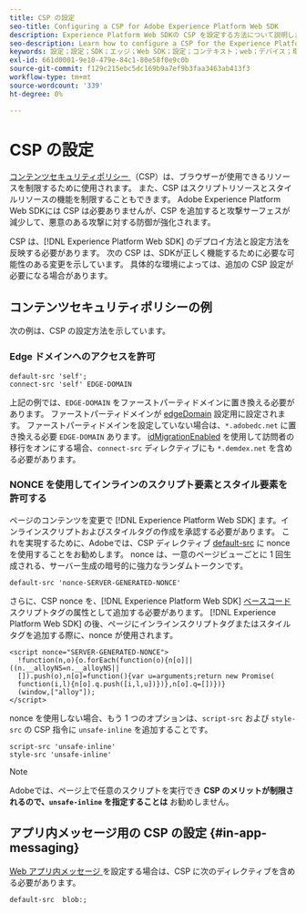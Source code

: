 ```yaml
---
title: CSP の設定
seo-title: Configuring a CSP for Adobe Experience Platform Web SDK
description: Experience Platform Web SDKの CSP を設定する方法について説明します
seo-description: Learn how to configure a CSP for the Experience Platform Web SDK
keywords: 設定；設定；SDK；エッジ；Web SDK；設定；コンテキスト；web；デバイス；環境；web sdk 設定；コンテンツセキュリティポリシー；
exl-id: 661d0001-9e10-479e-84c1-80e58f0e9c0b
source-git-commit: f129c215ebc5dc169b9a7ef9b3faa3463ab413f3
workflow-type: tm+mt
source-wordcount: '339'
ht-degree: 0%

---
```


# CSP の設定

[ コンテンツセキュリティポリシー ](https://developer.mozilla.org/en-US/docs/Web/HTTP/Headers/Content-Security-Policy) （CSP）は、ブラウザーが使用できるリソースを制限するために使用されます。 また、CSP はスクリプトリソースとスタイルリソースの機能を制限することもできます。 Adobe Experience Platform Web SDKには CSP は必要ありませんが、CSP を追加すると攻撃サーフェスが減少して、悪意のある攻撃に対する防御が強化されます。

CSP は、[!DNL Experience Platform Web SDK] のデプロイ方法と設定方法を反映する必要があります。 次の CSP は、SDKが正しく機能するために必要な可能性のある変更を示しています。 具体的な環境によっては、追加の CSP 設定が必要になる場合があります。

## コンテンツセキュリティポリシーの例

次の例は、CSP の設定方法を示しています。

### Edge ドメインへのアクセスを許可

```
default-src 'self';
connect-src 'self' EDGE-DOMAIN
```

上記の例では、`EDGE-DOMAIN` をファーストパーティドメインに置き換える必要があります。 ファーストパーティドメインが [edgeDomain](../commands/configure/edgedomain.md) 設定用に設定されます。 ファーストパーティドメインを設定していない場合は、`*.adobedc.net` に置き換える必要 `EDGE-DOMAIN` あります。 [idMigrationEnabled](../commands/configure/idmigrationenabled.md) を使用して訪問者の移行をオンにする場合、`connect-src` ディレクティブにも `*.demdex.net` を含める必要があります。

### NONCE を使用してインラインのスクリプト要素とスタイル要素を許可する

ページのコンテンツを変更で [!DNL Experience Platform Web SDK] ます。インラインスクリプトおよびスタイルタグの作成を承認する必要があります。 これを実現するために、Adobeでは、CSP ディレクティブ [default-src](https://developer.mozilla.org/en-US/docs/Web/HTTP/Headers/Content-Security-Policy/default-src) に nonce を使用することをお勧めします。 nonce は、一意のページビューごとに 1 回生成される、サーバー生成の暗号的に強力なランダムトークンです。

```
default-src 'nonce-SERVER-GENERATED-NONCE'
```

さらに、CSP nonce を、[!DNL Experience Platform Web SDK] [ ベースコード ](../install/library.md) スクリプトタグの属性として追加する必要があります。 [!DNL Experience Platform Web SDK] の後、ページにインラインスクリプトタグまたはスタイルタグを追加する際に、nonce が使用されます。

```
<script nonce="SERVER-GENERATED-NONCE">
  !function(n,o){o.forEach(function(o){n[o]||((n.__alloyNS=n.__alloyNS||
  []).push(o),n[o]=function(){var u=arguments;return new Promise(
  function(i,l){n[o].q.push([i,l,u])})},n[o].q=[])})}
  (window,["alloy"]);
</script>
```

nonce を使用しない場合、もう 1 つのオプションは、`script-src` および `style-src` の CSP 指令に `unsafe-inline` を追加することです。

```
script-src 'unsafe-inline'
style-src 'unsafe-inline'
```

>[!NOTE]
>
>Adobeでは、ページ上で任意のスクリプトを実行でき **CSP のメリットが制限されるので、`unsafe-inline` を指定することは** お勧めしません。

## アプリ内メッセージ用の CSP の設定 {#in-app-messaging}

[Web アプリ内メッセージ ](../personalization/web-in-app-messaging.md) を設定する場合は、CSP に次のディレクティブを含める必要があります。

```
default-src  blob:;
```
